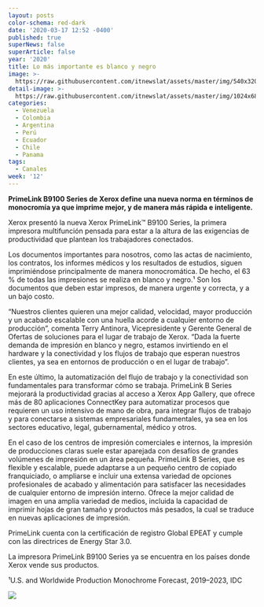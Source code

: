 ```yaml
---
layout: posts
color-schema: red-dark
date: '2020-03-17 12:52 -0400'
published: true
superNews: false
superArticle: false
year: '2020'
title: Lo más importante es blanco y negro
image: >-
  https://raw.githubusercontent.com/itnewslat/assets/master/img/540x320/Xerox-BN-p.jpg
detail-image: >-
  https://raw.githubusercontent.com/itnewslat/assets/master/img/1024x680/Xerox-BN-g.jpg
categories:
  - Venezuela
  - Colombia
  - Argentina
  - Perú
  - Ecuador
  - Chile
  - Panama
tags:
  - Canales
week: '12'
---
```

**PrimeLink B9100 Series de Xerox define una nueva norma en términos de monocromía ya que imprime mejor, y de manera más rápida e inteligente.**

Xerox presentó la nueva Xerox PrimeLink™ B9100 Series, la primera impresora multifunción pensada para estar a la altura de las exigencias de productividad que plantean los trabajadores conectados.

Los documentos importantes para nosotros, como las actas de nacimiento, los contratos, los informes médicos y los resultados de estudios, siguen imprimiéndose principalmente de manera monocromática. De hecho, el 63 % de todas las impresiones se realiza en blanco y negro.¹ Son los documentos que deben estar impresos, de manera urgente y correcta, y a un bajo costo. 

“Nuestros clientes quieren una mejor calidad, velocidad, mayor producción y un acabado escalable con una huella acorde a cualquier entorno de producción”, comenta Terry Antinora, Vicepresidente y Gerente General de Ofertas de soluciones para el lugar de trabajo de Xerox. “Dada la fuerte demanda de impresión en blanco y negro, estamos invirtiendo en el hardware y la conectividad y los flujos de trabajo que esperan nuestros clientes, ya sea en entornos de producción o en el lugar de trabajo”. 

En este último, la automatización del flujo de trabajo y la conectividad son fundamentales para transformar cómo se trabaja. PrimeLink B Series mejorará la productividad gracias al acceso a Xerox App Gallery, que ofrece más de 80 aplicaciones ConnectKey para automatizar procesos que requieren un uso intensivo de mano de obra, para integrar flujos de trabajo y para conectarse a sistemas empresariales fundamentales, ya sea en los sectores educativo, legal, gubernamental, médico y otros. 

En el caso de los centros de impresión comerciales e internos, la impresión de producciones claras suele estar aparejada con desafíos de grandes volúmenes de impresión en un área pequeña. PrimeLink B Series, que es flexible y escalable, puede adaptarse a un pequeño centro de copiado franquiciado, o ampliarse e incluir una extensa variedad de opciones profesionales de acabado y alimentación para satisfacer las necesidades de cualquier entorno de impresión interno. Ofrece la mejor calidad de imagen en una amplia variedad de medios, incluida la capacidad de imprimir hojas de gran tamaño y productos más pesados, la cual se traduce en nuevas aplicaciones de impresión. 

PrimeLink cuenta con la certificación de registro Global EPEAT y cumple con las directrices de Energy Star 3.0.

La impresora PrimeLink B9100 Series ya se encuentra en los países donde Xerox vende sus productos. 

¹U.S. and Worldwide Production Monochrome Forecast, 2019–2023, IDC  

<img src="https://tracker.metricool.com/c3po.jpg?hash=56f88a41e39ab42c063cc51676587a04"/>